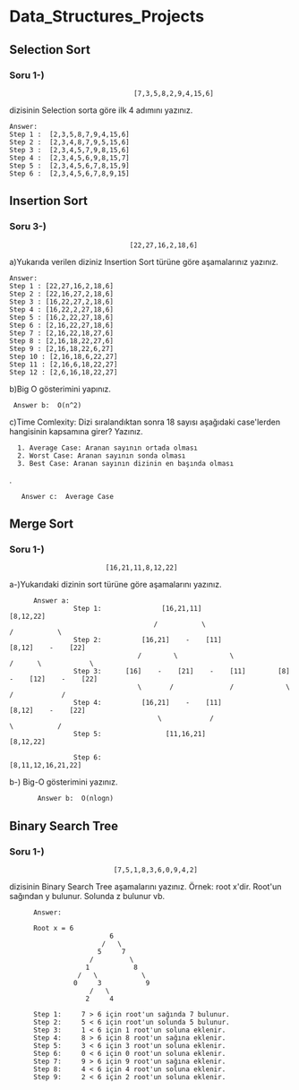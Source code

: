 # Data_Structures_Projects

## Selection Sort

### Soru 1-)
          
                                   [7,3,5,8,2,9,4,15,6]

  dizisinin Selection sorta göre ilk 4 adımını yazınız.

    Answer:
    Step 1 :  [2,3,5,8,7,9,4,15,6]
    Step 2 :  [2,3,4,8,7,9,5,15,6]
    Step 3 :  [2,3,4,5,7,9,8,15,6]
    Step 4 :  [2,3,4,5,6,9,8,15,7]
    Step 5 :  [2,3,4,5,6,7,8,15,9]
    Step 6 :  [2,3,4,5,6,7,8,9,15]

## Insertion Sort

### Soru 3-)

                                  [22,27,16,2,18,6] 
a)Yukarıda verilen diziniz Insertion Sort türüne göre aşamalarınız yazınız.

    Answer:
    Step 1 : [22,27,16,2,18,6]
    Step 2 : [22,16,27,2,18,6]
    Step 3 : [16,22,27,2,18,6]
    Step 4 : [16,22,2,27,18,6]
    Step 5 : [16,2,22,27,18,6]
    Step 6 : [2,16,22,27,18,6]
    Step 7 : [2,16,22,18,27,6]
    Step 8 : [2,16,18,22,27,6]
    Step 9 : [2,16,18,22,6,27]
    Step 10 : [2,16,18,6,22,27]
    Step 11 : [2,16,6,18,22,27]
    Step 12 : [2,6,16,18,22,27]
    
b)Big O gösterimini yapınız.

     Answer b:  O(n^2)

c)Time Comlexity: Dizi sıralandıktan sonra 18 sayısı aşağıdaki case'lerden hangisinin kapsamına girer? Yazınız.

      1. Average Case: Aranan sayının ortada olması
      2. Worst Case: Aranan sayının sonda olması
      3. Best Case: Aranan sayının dizinin en başında olması
.
     
       Answer c:  Average Case



## Merge Sort

### Soru 1-)
                            [16,21,11,8,12,22]

a-)Yukarıdaki dizinin sort türüne göre aşamalarını yazınız.

          Answer a:
                    Step 1:               [16,21,11]                             [8,12,22]
                                        /           \                         /           \
                    Step 2:          [16,21]    -    [11]                  [8,12]    -    [22]
                                    /        \             \               /      \            \
                    Step 3:      [16]    -    [21]    -    [11]        [8]     -    [12]    -    [22]   
                                    \       /              /             \         /            /
                    Step 4:          [16,21]    -    [11]                  [8,12]    -    [22]
                                         \            /                        \           /
                    Step 5:                [11,16,21]                            [8,12,22]
                                  
                    Step 6:                               [8,11,12,16,21,22]

b-) Big-O gösterimini yazınız.

           Answer b:  O(nlogn)



## Binary Search Tree

### Soru 1-)
                              [7,5,1,8,3,6,0,9,4,2]
dizisinin Binary Search Tree aşamalarını yazınız. Örnek: root x'dir. Root'un sağından y bulunur. Solunda z bulunur vb.




          Answer: 

          Root x = 6
                             6
                           /   \ 
                          5     7
                        /         \
                       1           8
                     /   \           \
                    0     3           9
                        /   \      
                       2     4    
                                
          Step 1:     7 > 6 için root'un sağında 7 bulunur.
          Step 2:     5 < 6 için root'un solunda 5 bulunur.
          Step 3:     1 < 6 için 1 root'un soluna eklenir.
          Step 4:     8 > 6 için 8 root'un sağına eklenir.
          Step 5:     3 < 6 için 3 root'un soluna eklenir.
          Step 6:     0 < 6 için 0 root'un soluna eklenir.
          Step 7:     9 > 6 için 9 root'un sağına eklenir.
          Step 8:     4 < 6 için 4 root'un soluna eklenir.                        
          Step 9:     2 < 6 için 2 root'un soluna eklenir.                         






















     
    
